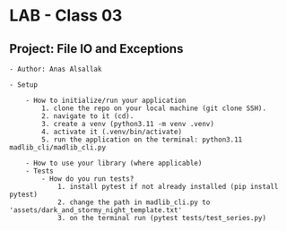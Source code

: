 # LAB - Class 03

## Project: File IO and Exceptions

    - Author: Anas Alsallak

    - Setup

        - How to initialize/run your application 
            1. clone the repo on your local machine (git clone SSH).
            2. navigate to it (cd).
            3. create a venv (python3.11 -m venv .venv)
            4. activate it (.venv/bin/activate)
            5. run the application on the terminal: python3.11 madlib_cli/madlib_cli.py

        - How to use your library (where applicable)
        - Tests
            - How do you run tests? 
                1. install pytest if not already installed (pip install pytest)
                2. change the path in madlib_cli.py to 'assets/dark_and_stormy_night_template.txt'
                3. on the terminal run (pytest tests/test_series.py)